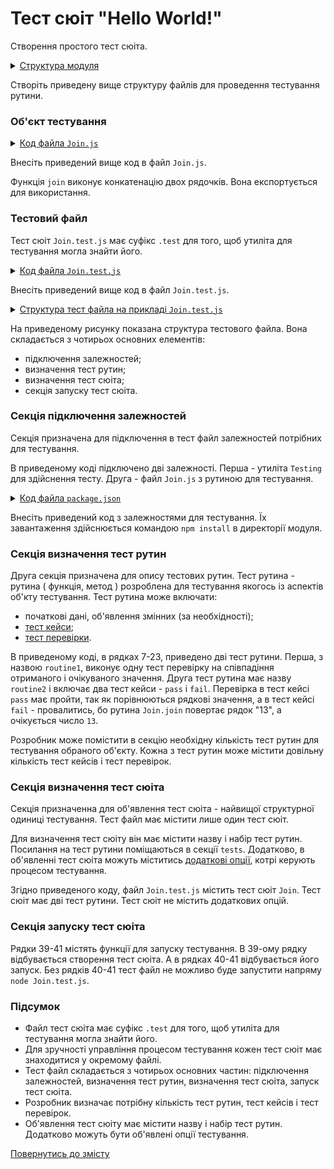 # Тест сюіт "Hello World!"

Створення простого тест сюіта.

<details>
  <summary><u>Структура модуля</u></summary>

```
testHello
    ├── Join.js
    ├── Join.test.js
    └── package.json
```

</details>

Створіть приведену вище структуру файлів для проведення тестування рутини.

### Об'єкт тестування

<details>
    <summary><u>Код файла <code>Join.js</code></u></summary>

```js
module.exports.join = function( a, b )
{
  return String( a ) + String( b );
}
```

</details>

Внесіть приведений вище код в файл `Join.js`.

Функція `join` виконує конкатенацію двох рядочків. Вона експортується для використання.

### Тестовий файл

Тест сюіт `Join.test.js` має суфікс `.test` для того, щоб утиліта для тестування могла знайти його.

<details>
    <summary><u>Код файла <code>Join.test.js</code></u></summary>

```JavaScript
let _ = require( 'wTesting' );
let Join = require( './Join.js' );

//

function routine1( test )
{
  test.identical( Join.join( 'Hello ', 'world!' ), 'Hello world!' );
}

//

function routine2( test )
{

  test.case = 'pass';
  test.identical( Join.join( 1, 3 ), '13' );

  test.case = 'fail';
  test.identical( Join.join( 1, 3 ), 13 );

}

//

let Self =
{
  name : 'Join',
  tests :
  {
    routine1,
    routine2,
  }
}

//

Self = wTestSuite( Self );
if( typeof module !== 'undefined' && !module.parent )
wTester.test( Self.name );
```

</details>

Внесіть приведений вище код в файл `Join.test.js`.

<details>
    <summary><u>Структура тест файла на прикладі <code>Join.test.js</code></u></summary>

![join.test.png](../../images/join.test.png)

</details>

На приведеному рисунку показана структура тестового файла. Вона складається з чотирьох основних елементів:
- підключення залежностей;
- визначення тест рутин;
- визначення тест сюіта;
- секція запуску тест сюіта.

### Секція підключення залежностей

Секція призначена для підключення в тест файл залежностей потрібних для тестування.

В приведеному коді підключено дві залежності. Перша - утиліта `Testing` для здійснення тесту. Друга - файл `Join.js` з рутиною для тестування.

<details>
    <summary><u>Код файла <code>package.json</code></u></summary>

```json
{
  "dependencies": {
    "wTesting": ""
  }
}
```

</details>

Внесіть приведений код з залежностями для тестування. Їх завантаження здійснюється командою `npm install` в директорії модуля.

### Секція визначення тест рутин

Друга секція призначена для опису тестових рутин. Тест рутина - рутина ( функція, метод ) розроблена для тестування якогось із аспектів об'кту тестування. Тест рутина може включати:

- початкові дані, об'явлення змінних (за необхідності);
- [тест кейси](../concept/TestCase.md);
- [тест перевірки](../concept/TestCheck.md).

В приведеному коді, в рядках 7-23, приведено дві тест рутини. Перша, з назвою `routine1`, виконує одну тест перевірку на співпадіння отриманого і очікуваного значення. Друга тест рутина має назву `routine2` і включає два тест кейси - `pass` i `fail`. Перевірка в тест кейсі `pass` має пройти, так як порівнюються рядкові значення, а в тест кейсі `fail` - провалитись, бо рутина `Join.join` повертає рядок "13", а очікується число `13`.

Розробник може помістити в секцію необхідну кількість тест рутин для тестування обраного об'єкту. Кожна з тест рутин може містити довільну кількість тест кейсів і тест перевірок.

### Секція визначення тест сюіта

Секція призначенна для об'явлення тест сюіта - найвищої структурної одиниці тестування. Тест файл має містити лише один тест сюіт.

Для визначення тест сюіту він має містити назву і набір тест рутин. Посилання на тест рутини поміщаються в секції `tests`. Додатково, в об'явленні тест сюіта можуть міститись [додаткові опції](TestOptions.md), котрі керують процесом тестування.

Згідно приведеного коду, файл `Join.test.js` містить тест сюіт `Join`. Тест сюіт має дві тест рутини. Тест сюіт не містить додаткових опцій.

### Cекція запуску тест сюіта

Рядки 39-41 містять функції для запуску тестування.
В 39-ому рядку відбувається створення тест сюіта. А в рядках 40-41 відбувається його запуск. Без рядків 40-41 тест файл не можливо буде запустити напряму `node Join.test.js`.

### Підсумок

- Файл тест сюіта має суфікс `.test` для того, щоб утиліта для тестування могла знайти його.
- Для зручності управління процесом тестування кожен тест сюіт має знаходитися у окремому файлі.
- Тест файл складається з чотирьох основних частин: підключення залежностей, визначення тест рутин, визначення тест сюіта, запуск тест сюіта.
- Розробник визначає потрібну кількість тест рутин, тест кейсів і тест перевірок.
- Об'явлення тест сюіту має містити назву і набір тест рутин. Додатково можуть бути об'явлені опції тестування.

[Повернутись до змісту](../README.md#Туторіали)
